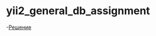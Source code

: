 # yii2_general_db_assignment

-[Решение](https://github.com/superflanker35/yii2_general_db_assignment/blob/master/solution.md)